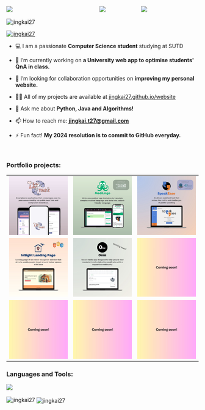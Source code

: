 <img align="left" src="https://user-images.githubusercontent.com/65187002/144930161-2f783401-8d27-4fdf-a2f7-cc0ba32f1f1f.gif" width="30%" style="display:inline;"><img align="right" src="https://user-images.githubusercontent.com/65187002/144930161-2f783401-8d27-4fdf-a2f7-cc0ba32f1f1f.gif" width="30%" style="display:inline;">
<p align="center">
    <img src="https://readme-typing-svg.herokuapp.com?font=Jersey+10&size=50&pause=1500&color=DD5746F3&center=true&vCenter=true&random=false&width=550&height=100&lines=Hi+%F0%9F%91%8B%2C+I'm+Jing+Kai!;Welcome+to+my+GitHub+page+%F0%9F%A4%93">


<p align="left"> <img src="https://komarev.com/ghpvc/?username=jingkai27&label=Profile%20views&color=0e75b6&style=flat" alt="jingkai27" /> </p>

<p align="left"> <a href="https://github.com/ryo-ma/github-profile-trophy"><img src="https://github-profile-trophy.vercel.app/?username=jingkai27" alt="jingkai27" /></a> </p>

- 💻 I am a passionate **Computer Science student** studying at SUTD

- 🔭 I’m currently working on **a University web app to optimise students' QnA in class.**

- 👯 I’m looking for collaboration opportunities on **improving my personal website.**

- 👨‍💻 All of my projects are available at [jingkai27.github.io/website](jingkai27.github.io/website)

- 💬 Ask me about **Python, Java and Algorithms!**

- 📫 How to reach me: **jingkai.t27@gmail.com**

- ⚡ Fun fact! **My 2024 resolution is to commit to GitHub everyday.**

<br>
<h3 align="left">Portfolio projects:</h3>


<table>
  <tr>
    <td><a href="https://github.com/rappleit/LaiLaiTask"><img src="img/proj_1.jpg"/></a></td>
    <td><a href="https://github.com/rappleit/MediLingo"><img src="img/health_proj.png"/></a></td>
    <td><a href="https://github.com/xpxchxcx/SpeakEase"><img src="img/speakease.jpg"/></a></td>
  </tr>
  <tr>
    <td><a href="https://jingkai27.github.io/insight/"><img src="img/proj_4.jpg"/></a></td>
    <td><a href="LINK5"><img src="img/proj_5.jpg"/></a></td>
    <td><a href="LINK6"><img src="img/proj_2.jpg"/></a></td>
  </tr>
  <tr>
    <td><a href="LINK7"><img src="img/proj_2.jpg"/></a></td>
    <td><a href="LINK8"><img src="img/proj_2.jpg"/></a></td>
    <td><a href="LINK9"><img src="img/proj_2.jpg"/></a></td>
  </tr>
</table>



<h3 align="left">Languages and Tools:</h3>
<p align="left">
  <a href="https://skillicons.dev">
    <img src="https://skillicons.dev/icons?i=blender,html,css,javascript,androidstudio,py,react,vscode,java" />
  </a>
</p>

<p><img align="left" src="https://github-readme-stats.vercel.app/api/top-langs?username=jingkai27&show_icons=true&locale=en&layout=compact" alt="jingkai27" /></p>

<p>&nbsp;<img align="center" src="https://github-readme-stats.vercel.app/api?username=jingkai27&show_icons=true&locale=en" alt="jingkai27" /></p>
